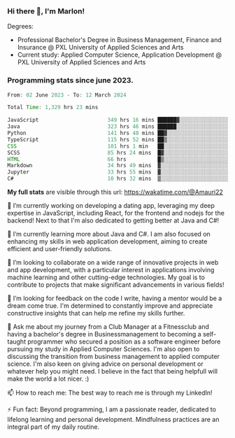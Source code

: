 
### Hi there 👋, I'm Marlon!

Degrees: 
- Professional Bachelor's Degree in Business Management, Finance and Insurance @ PXL University of Applied Sciences and Arts
- Current study: Applied Computer Science, Application Development @ PXL University of Applied Sciences and Arts

### Programming stats since june 2023.
<!--START_SECTION:waka-->

```java
From: 02 June 2023 - To: 12 March 2024

Total Time: 1,329 hrs 23 mins

JavaScript                      349 hrs 16 mins ██████▓░░░░░░░░░░░░░░░░░░   26.21 %
Java                            323 hrs 46 mins ██████░░░░░░░░░░░░░░░░░░░   24.30 %
Python                          141 hrs 48 mins ██▓░░░░░░░░░░░░░░░░░░░░░░   10.64 %
TypeScript                      115 hrs 52 mins ██▒░░░░░░░░░░░░░░░░░░░░░░   08.70 %
CSS                             101 hrs 1 min   ██░░░░░░░░░░░░░░░░░░░░░░░   07.58 %
SCSS                            85 hrs 24 mins  █▓░░░░░░░░░░░░░░░░░░░░░░░   06.41 %
HTML                            66 hrs          █▒░░░░░░░░░░░░░░░░░░░░░░░   04.95 %
Markdown                        34 hrs 49 mins  ▓░░░░░░░░░░░░░░░░░░░░░░░░   02.61 %
Jupyter                         33 hrs 55 mins  ▓░░░░░░░░░░░░░░░░░░░░░░░░   02.55 %
C#                              10 hrs 32 mins  ▒░░░░░░░░░░░░░░░░░░░░░░░░   00.79 %
```

<!--END_SECTION:waka-->
**My full stats** are visible through this url: https://wakatime.com/@Amauri22



🔭 I’m currently working on developing a dating app, leveraging my deep expertise in JavaScript, including React, for the frontend and nodejs for the backend! Next to that I'm also dedicated to getting better at Java and C#!

🌱 I’m currently learning more about Java and C#. I am also focused on enhancing my skills in web application development, aiming to create efficient and user-friendly solutions.

👯 I’m looking to collaborate on a wide range of innovative projects in web and app development, with a particular interest in applications involving machine learning and other cutting-edge technologies. My goal is to contribute to projects that make significant advancements in various fields!

🤔 I’m looking for feedback on the code I write, having a mentor would be a dream come true. I'm determined to constantly improve and appreciate constructive insights that can help me refine my skills further.

💬 Ask me about my journey from a Club Manager at a Fitnessclub and having a bachelor's degree in Businessmanagement to becoming a self-taught programmer who secured a position as a software engineer before pursuing my study in Applied Computer Sciences. I'm also open to discussing the transition from business management to applied computer science. I'm also keen on giving advice on personal development or whatever help you might need. I believe in the fact that being helpfull will make the world a lot nicer. :)

📫 How to reach me: The best way to reach me is through my LinkedIn!

⚡ Fun fact: Beyond programming, I am a passionate reader, dedicated to lifelong learning and personal development. Mindfulness practices are an integral part of my daily routine.


